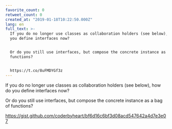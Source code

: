 ```yaml
---
favorite_count: 0
retweet_count: 0
created_at: "2019-01-18T10:22:50.000Z"
lang: en
full_text: >-
  If you do no longer use classes as collaboration holders (see below), how do
  you define interfaces now? 


  Or do you still use interfaces, but compose the concrete instance as a bag of
  functions?


  https://t.co/8uFMDYGf3z
---
```


If you do no longer use classes as collaboration holders (see below), how do you
define interfaces now?

Or do you still use interfaces, but compose the concrete instance as a bag of
functions?

<https://gist.github.com/coderbyheart/bf6d16c6bf3d08acd547642a4d7e3e07>

